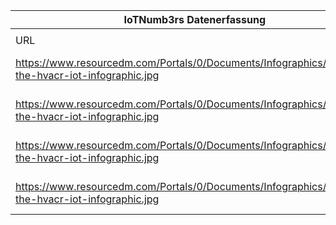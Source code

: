 |IoTNumb3rs Datenerfassung|||||||||||
| ---- | ---- | ---- | ---- | ---- | ---- | ---- | ---- | ---- | ---- | ---- |
||||||||||||
|URL|home_url|filename|device_class|device_count|market_class|market_volume|prognosis_year|publication_year|authorship_class|Dropbox folder|
|https://www.resourcedm.com/Portals/0/Documents/Infographics/mapping-the-hvacr-iot-infographic.jpg|https://www.resourcedm.com/en-us/news/ArticleID/260/Mapping-the-HVACR-Internet-of-Things|file1_mapping-the-hvacr-iot-infographic.jpg|||HVAC industry|68000000000|2022|2017|company|Pattoho/20181126-1801|
|https://www.resourcedm.com/Portals/0/Documents/Infographics/mapping-the-hvacr-iot-infographic.jpg|https://www.resourcedm.com/en-us/news/ArticleID/260/Mapping-the-HVACR-Internet-of-Things|file1_mapping-the-hvacr-iot-infographic.jpg|||iot market|1.11E+13|2025|||Pattoho/20181126-1801|
|https://www.resourcedm.com/Portals/0/Documents/Infographics/mapping-the-hvacr-iot-infographic.jpg|https://www.resourcedm.com/en-us/news/ArticleID/260/Mapping-the-HVACR-Internet-of-Things|file1_mapping-the-hvacr-iot-infographic.jpg|device|6400000000|||2016|||Pattoho/20181126-1801|
|https://www.resourcedm.com/Portals/0/Documents/Infographics/mapping-the-hvacr-iot-infographic.jpg|https://www.resourcedm.com/en-us/news/ArticleID/260/Mapping-the-HVACR-Internet-of-Things|file1_mapping-the-hvacr-iot-infographic.jpg|device|4900000000|||2015|||Pattoho/20181126-1801|
